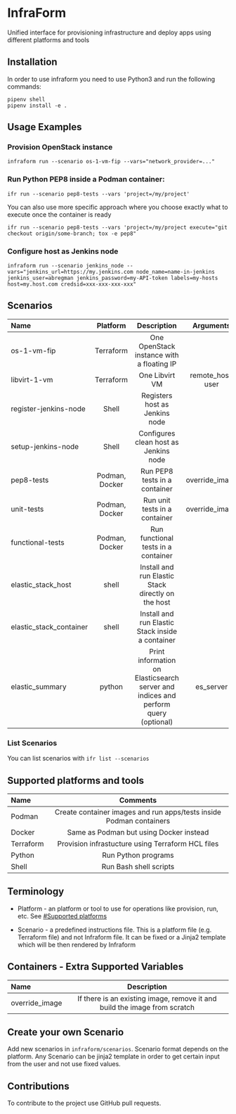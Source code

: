 # InfraForm

Unified interface for provisioning infrastructure and deploy apps using different platforms and tools

## Installation

In order to use infraform you need to use Python3 and run the following commands:

    pipenv shell
    pipenv install -e .

## Usage Examples

### Provision OpenStack instance

    infraform run --scenario os-1-vm-fip --vars="network_provider=..."

### Run Python PEP8 inside a Podman container:

    ifr run --scenario pep8-tests --vars 'project=/my/project'

You can also use more specific approach where you choose exactly what to execute once the container is ready

    ifr run --scenario pep8-tests --vars 'project=/my/project execute="git checkout origin/some-branch; tox -e pep8"

### Configure host as Jenkins node

    infraform run --scenario jenkins_node --vars="jenkins_url=https://my.jenkins.com node_name=name-in-jenkins jenkins_user=abregman jenkins_password=my-API-token labels=my-hosts host=my.host.com credsid=xxx-xxx-xxx-xxx"

## Scenarios

Name | Platform | Description | Arguments
:------ |:------:|:--------:|:---------:
os-1-vm-fip | Terraform | One OpenStack instance with a floating IP | 
libvirt-1-vm | Terraform | One Libvirt VM | remote_host, user
register-jenkins-node | Shell | Registers host as Jenkins node |
setup-jenkins-node | Shell | Configures clean host as Jenkins node |
pep8-tests | Podman, Docker | Run PEP8 tests in a container | override_image
unit-tests | Podman, Docker | Run unit tests in a container | override_image
functional-tests | Podman, Docker | Run functional tests in a container |
elastic_stack_host | shell | Install and run Elastic Stack directly on the host
elastic_stack_container | shell | Install and run Elastic Stack inside a container
elastic_summary | python | Print information on Elasticsearch server and indices and perform query (optional) | es_server

### List Scenarios

You can list scenarios with `ifr list --scenarios`

## Supported platforms and tools

Name | Comments 
:------ |:------:
Podman | Create container images and run apps/tests inside Podman containers
Docker | Same as Podman but using Docker instead
Terraform | Provision infrastucture using Terraform HCL files
Python | Run Python programs
Shell | Run Bash shell scripts

## Terminology

* Platform - an platform or tool to use for operations like provision, run, etc. See [#Supported platforms](#supported-platforms-and-tools)

* Scenario - a predefined instructions file. This is a platform file (e.g. Terraform file) and not Infraform file. It can be fixed or a Jinja2 template which will be then rendered by Infraform

## Containers - Extra Supported Variables

Name | Description
:------ |:--------:
override_image | If there is an existing image, remove it and build the image from scratch

## Create your own Scenario

Add new scenarios in `infraform/scenarios`.
Scenario format depends on the platform. Any Scenario can be jinja2 template in order to get certain input from the user and not use fixed values.

## Contributions

To contribute to the project use GitHub pull requests.
